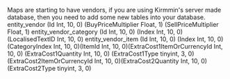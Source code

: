 Maps are starting to have vendors, if you are using Kirmmin's server made database, then you need to add some new tables into your database.
entity_vendor   (Id   Int, 10, 0) (BuyPriceMultiplier  Float, 1) (SellPriceMultiplier  Float, 1)
entity_vendor_category  (Id  Int, 10, 0) (Index    Int, 10, 0) (LocalisedTextID     Int, 10, 0)
entity_vendor_item  (Id    Int, 10, 0) (Index   Int, 10, 0)(CategoryIndex  Int, 10, 0)(ItemId Int, 10, 0)(ExtraCost1ItemOrCurrencyId   Int, 10, 0)
(ExtraCost1Quantity  Int, 10, 0) (ExtraCost1Type  tinyint, 3, 0)(ExtraCost2ItemOrCurrencyId  Int, 10, 0)(ExtraCost2Quantity  Int, 10, 0)
(ExtraCost2Type tinyint, 3, 0)

